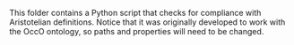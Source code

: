 This folder contains a Python script that checks for compliance with Aristotelian definitions. Notice that it was originally developed to work with the OccO ontology, so paths and properties will need to be changed.
